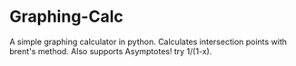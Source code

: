 # Graphing-Calc
A simple graphing calculator in python. Calculates intersection points with brent's method.
Also supports Asymptotes! try 1/(1-x).
